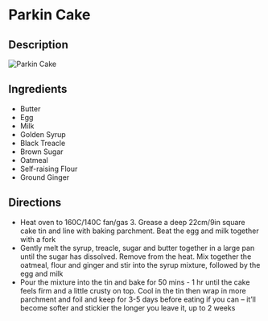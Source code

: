 # Parkin Cake

## Description
![Parkin Cake](https://www.themealdb.com/images/media/meals/qxuqtt1511724269.jpg "Parkin Cake")

## Ingredients
- Butter
- Egg
- Milk
- Golden Syrup
- Black Treacle
- Brown Sugar
- Oatmeal
- Self-raising Flour
- Ground Ginger

## Directions
- Heat oven to 160C/140C fan/gas 3. Grease a deep 22cm/9in square cake tin and line with baking parchment. Beat the egg and milk together with a fork
- Gently melt the syrup, treacle, sugar and butter together in a large pan until the sugar has dissolved. Remove from the heat. Mix together the oatmeal, flour and ginger and stir into the syrup mixture, followed by the egg and milk
- Pour the mixture into the tin and bake for 50 mins - 1 hr until the cake feels firm and a little crusty on top. Cool in the tin then wrap in more parchment and foil and keep for 3-5 days before eating if you can – it’ll become softer and stickier the longer you leave it, up to 2 weeks
